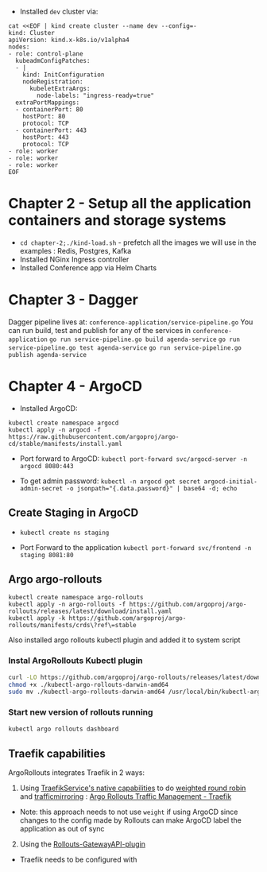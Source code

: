 - Installed `dev` cluster via:

```
cat <<EOF | kind create cluster --name dev --config=-
kind: Cluster
apiVersion: kind.x-k8s.io/v1alpha4
nodes:
- role: control-plane
  kubeadmConfigPatches:
  - |
    kind: InitConfiguration
    nodeRegistration:
      kubeletExtraArgs:
        node-labels: "ingress-ready=true"
  extraPortMappings:
  - containerPort: 80
    hostPort: 80
    protocol: TCP
  - containerPort: 443
    hostPort: 443
    protocol: TCP
- role: worker
- role: worker
- role: worker
EOF
```

# Chapter 2 - Setup all the application containers and storage systems

- `cd chapter-2;./kind-load.sh` - prefetch all the images we will use in the examples : Redis, Postgres, Kafka
- Installed NGinx Ingress controller
- Installed Conference app via Helm Charts

# Chapter 3 - Dagger

Dagger pipeline lives at: `conference-application/service-pipeline.go`
You can run build, test and publish for any of the services in `conference-application`
`go run service-pipeline.go build agenda-service`
`go run service-pipeline.go test agenda-service`
`go run service-pipeline.go publish agenda-service`

# Chapter 4 - ArgoCD

- Installed ArgoCD:

```
kubectl create namespace argocd
kubectl apply -n argocd -f https://raw.githubusercontent.com/argoproj/argo-cd/stable/manifests/install.yaml
```

- Port forward to ArgoCD:
  `kubectl port-forward svc/argocd-server -n argocd 8080:443`

- To get admin password:
  `kubectl -n argocd get secret argocd-initial-admin-secret -o jsonpath="{.data.password}" | base64 -d; echo`

## Create Staging in ArgoCD

- `kubectl create ns staging`

- Port Forward to the application `kubectl port-forward svc/frontend -n staging 8081:80`

## Argo argo-rollouts

```
kubectl create namespace argo-rollouts
kubectl apply -n argo-rollouts -f https://github.com/argoproj/argo-rollouts/releases/latest/download/install.yaml
kubectl apply -k https://github.com/argoproj/argo-rollouts/manifests/crds\?ref\=stable
```

Also installed argo rollouts kubectl plugin and added it to system script

### Instal ArgoRollouts Kubectl plugin

```bash
curl -LO https://github.com/argoproj/argo-rollouts/releases/latest/download/kubectl-argo-rollouts-darwin-amd64
chmod +x ./kubectl-argo-rollouts-darwin-amd64
sudo mv ./kubectl-argo-rollouts-darwin-amd64 /usr/local/bin/kubectl-argo-rollouts
```

### Start new version of rollouts running

```bash
kubectl argo rollouts dashboard
```

## Traefik capabilities

ArgoRollouts integrates Traefik in 2 ways:

1. Using [TraefikService's native capabilities](https://doc.traefik.io/traefik/routing/providers/kubernetes-crd/#kind-traefikservice) to do [weighted round robin](https://doc.traefik.io/traefik/routing/providers/kubernetes-crd/#weighted-round-robin) and [trafficmirroring](https://doc.traefik.io/traefik/routing/providers/kubernetes-crd/#mirroring) : [Argo Rollouts Traffic Management - Traefik](https://argoproj.github.io/argo-rollouts/features/traffic-management/traefik/)

- Note: this approach needs to not use `weight` if using ArgoCD since changes to the config made by Rollouts can make ArgoCD label the application as out of sync

2. Using the [Rollouts-GatewayAPI-plugin](https://github.com/argoproj-labs/rollouts-plugin-trafficrouter-gatewayapi/tree/main/examples/traefik)

- Traefik needs to be configured with

```

```
